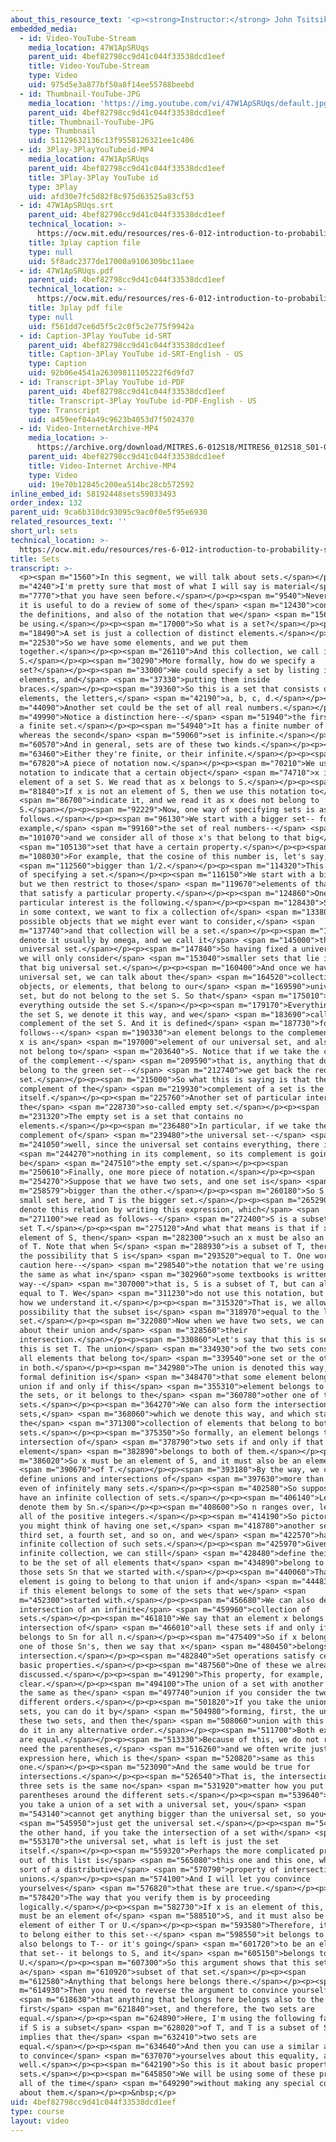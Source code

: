 ```yaml
---
about_this_resource_text: '<p><strong>Instructor:</strong> John Tsitsiklis</p>'
embedded_media:
  - id: Video-YouTube-Stream
    media_location: 47W1ApSRUqs
    parent_uid: 4bef82798cc9d41c044f33538dcd1eef
    title: Video-YouTube-Stream
    type: Video
    uid: 975d5e3a877bf50a8f14ee55788beebd
  - id: Thumbnail-YouTube-JPG
    media_location: 'https://img.youtube.com/vi/47W1ApSRUqs/default.jpg'
    parent_uid: 4bef82798cc9d41c044f33538dcd1eef
    title: Thumbnail-YouTube-JPG
    type: Thumbnail
    uid: 51129632136c13f9558126321ee1c406
  - id: 3Play-3PlayYouTubeid-MP4
    media_location: 47W1ApSRUqs
    parent_uid: 4bef82798cc9d41c044f33538dcd1eef
    title: 3Play-3Play YouTube id
    type: 3Play
    uid: afd30e7fc5d82f8c975d63525a83cf53
  - id: 47W1ApSRUqs.srt
    parent_uid: 4bef82798cc9d41c044f33538dcd1eef
    technical_location: >-
      https://ocw.mit.edu/resources/res-6-012-introduction-to-probability-spring-2018/part-i-the-fundamentals/sets/47W1ApSRUqs.srt
    title: 3play caption file
    type: null
    uid: 5f8adc2377de17000a9106309bc11aee
  - id: 47W1ApSRUqs.pdf
    parent_uid: 4bef82798cc9d41c044f33538dcd1eef
    technical_location: >-
      https://ocw.mit.edu/resources/res-6-012-introduction-to-probability-spring-2018/part-i-the-fundamentals/sets/47W1ApSRUqs.pdf
    title: 3play pdf file
    type: null
    uid: f561dd7ce6d5f5c2c0f5c2e775f9942a
  - id: Caption-3Play YouTube id-SRT
    parent_uid: 4bef82798cc9d41c044f33538dcd1eef
    title: Caption-3Play YouTube id-SRT-English - US
    type: Caption
    uid: 92b06e4541a26309811105222f6d9fd7
  - id: Transcript-3Play YouTube id-PDF
    parent_uid: 4bef82798cc9d41c044f33538dcd1eef
    title: Transcript-3Play YouTube id-PDF-English - US
    type: Transcript
    uid: a459eef04a49c9623b4053d7f5024370
  - id: Video-InternetArchive-MP4
    media_location: >-
      https://archive.org/download/MITRES.6-012S18/MITRES6_012S18_S01-01_300k.mp4
    parent_uid: 4bef82798cc9d41c044f33538dcd1eef
    title: Video-Internet Archive-MP4
    type: Video
    uid: 19e70b12845c200ea514bc28cb572592
inline_embed_id: 58192448sets59033493
order_index: 132
parent_uid: 9ca6b310dc93095c9ac0f0e5f95e6930
related_resources_text: ''
short_url: sets
technical_location: >-
  https://ocw.mit.edu/resources/res-6-012-introduction-to-probability-spring-2018/part-i-the-fundamentals/sets
title: Sets
transcript: >-
  <p><span m="1560">In this segment, we will talk about sets.</span></p><p><span
  m="4240">I'm pretty sure that most of what I will say is material</span> <span
  m="7770">that you have seen before.</span></p><p><span m="9540">Nevertheless,
  it is useful to do a review of some of the</span> <span m="12430">concepts,
  the definitions, and also of the notation that we</span> <span m="15640">will
  be using.</span></p><p><span m="17000">So what is a set?</span></p><p><span
  m="18490">A set is just a collection of distinct elements.</span></p><p><span
  m="22530">So we have some elements, and we put them
  together.</span></p><p><span m="26110">And this collection, we call it the set
  S.</span></p><p><span m="30290">More formally, how do we specify a
  set?</span></p><p><span m="33000">We could specify a set by listing its
  elements, and</span> <span m="37330">putting them inside
  braces.</span></p><p><span m="39360">So this is a set that consists of four
  elements, the letters,</span> <span m="42190">a, b, c, d.</span></p><p><span
  m="44090">Another set could be the set of all real numbers.</span></p><p><span
  m="49990">Notice a distinction here--</span> <span m="51940">the first set is
  a finite set.</span></p><p><span m="54940">It has a finite number of elements,
  whereas the second</span> <span m="59060">set is infinite.</span></p><p><span
  m="60570">And in general, sets are of these two kinds.</span></p><p><span
  m="63460">Either they're finite, or their infinite.</span></p><p><span
  m="67820">A piece of notation now.</span></p><p><span m="70210">We use this
  notation to indicate that a certain object</span> <span m="74710">x is an
  element of a set S. We read that as x belongs to S.</span></p><p><span
  m="81840">If x is not an element of S, then we use this notation to</span>
  <span m="86700">indicate it, and we read it as x does not belong to
  S.</span></p><p><span m="92229">Now, one way of specifying sets is as
  follows.</span></p><p><span m="96130">We start with a bigger set-- for
  example,</span> <span m="99160">the set of real numbers--</span> <span
  m="101070">and we consider all of those x's that belong to that big</span>
  <span m="105130">set that have a certain property.</span></p><p><span
  m="108030">For example, that the cosine of this number is, let's say,</span>
  <span m="112560">bigger than 1/2.</span></p><p><span m="114320">This is a way
  of specifying a set.</span></p><p><span m="116150">We start with a big set,
  but we then restrict to those</span> <span m="119670">elements of that set
  that satisfy a particular property.</span></p><p><span m="124860">One set of
  particular interest is the following.</span></p><p><span m="128430">Sometimes
  in some context, we want to fix a collection of</span> <span m="133800">all
  possible objects that we might ever want to consider,</span> <span
  m="137740">and that collection will be a set.</span></p><p><span m="141410">We
  denote it usually by omega, and we call it</span> <span m="145000">the
  universal set.</span></p><p><span m="147840">So having fixed a universal set,
  we will only consider</span> <span m="153040">smaller sets that lie inside
  that big universal set.</span></p><p><span m="160400">And once we have a
  universal set, we can talk about the</span> <span m="164520">collection of all
  objects, or elements, that belong to our</span> <span m="169590">universal
  set, but do not belong to the set S. So that</span> <span m="175010">would be
  everything outside the set S.</span></p><p><span m="179170">Everything outside
  the set S, we denote it this way, and we</span> <span m="183690">call it the
  complement of the set S. And it is defined</span> <span m="187730">formally as
  follows--</span> <span m="190330">an element belongs to the complement of S if
  x is an</span> <span m="197000">element of our universal set, and also x does
  not belong to</span> <span m="203640">S. Notice that if we take the complement
  of the complement--</span> <span m="209590">that is, anything that does not
  belong to the green set--</span> <span m="212740">we get back the red
  set.</span></p><p><span m="215000">So what this is saying is that the
  complement of the</span> <span m="219930">complement of a set is the set
  itself.</span></p><p><span m="225760">Another set of particular interest is
  the</span> <span m="228730">so-called empty set.</span></p><p><span
  m="231320">The empty set is a set that contains no
  elements.</span></p><p><span m="236480">In particular, if we take the
  complement of</span> <span m="239480">the universal set--</span> <span
  m="241050">well, since the universal set contains everything, there is</span>
  <span m="244270">nothing in its complement, so its complement is going to
  be</span> <span m="247510">the empty set.</span></p><p><span
  m="250610">Finally, one more piece of notation.</span></p><p><span
  m="254270">Suppose that we have two sets, and one set is</span> <span
  m="258579">bigger than the other.</span></p><p><span m="260180">So S is the
  small set here, and T is the bigger set.</span></p><p><span m="265290">We
  denote this relation by writing this expression, which</span> <span
  m="271100">we read as follows--</span> <span m="272400">S is a subset of the
  set T.</span></p><p><span m="275120">And what that means is that if x is an
  element of S, then</span> <span m="282300">such an x must be also an element
  of T. Note that when S</span> <span m="288930">is a subset of T, there is also
  the possibility that S is</span> <span m="293520">equal to T. One word of
  caution here--</span> <span m="298540">the notation that we're using here is
  the same as what in</span> <span m="302960">some textbooks is written this
  way--</span> <span m="307000">that is, S is a subset of T, but can also be
  equal to T. We</span> <span m="311230">do not use this notation, but that's
  how we understand it.</span></p><p><span m="315320">That is, we allow for the
  possibility that the subset is</span> <span m="318970">equal to the larger
  set.</span></p><p><span m="322080">Now when we have two sets, we can talk
  about their union and</span> <span m="328560">their
  intersection.</span></p><p><span m="330860">Let's say that this is set S, and
  this is set T. The union</span> <span m="334930">of the two sets consists of
  all elements that belong to</span> <span m="339540">one set or the other, or
  in both.</span></p><p><span m="342980">The union is denoted this way, and the
  formal definition is</span> <span m="348470">that some element belongs to the
  union if and only if this</span> <span m="355310">element belongs to one of
  the sets, or it belongs to the</span> <span m="360780">other one of the
  sets.</span></p><p><span m="364270">We can also form the intersection of two
  sets,</span> <span m="368060">which we denote this way, and which stands for
  the</span> <span m="371300">collection of elements that belong to both of the
  sets.</span></p><p><span m="375350">So formally, an element belongs to the
  intersection of</span> <span m="378790">two sets if and only if that
  element</span> <span m="382890">belongs to both of them.</span></p><p><span
  m="386020">So x must be an element of S, and it must also be an element</span>
  <span m="390670">of T.</span></p><p><span m="393180">By the way, we can also
  define unions and intersections of</span> <span m="397630">more than two sets,
  even of infinitely many sets.</span></p><p><span m="402580">So suppose that we
  have an infinite collection of sets.</span></p><p><span m="406140">Let's
  denote them by Sn.</span></p><p><span m="408600">So n ranges over, let's say,
  all of the positive integers.</span></p><p><span m="414190">So pictorially,
  you might think of having one set,</span> <span m="418780">another set, a
  third set, a fourth set, and so on, and we</span> <span m="422570">have an
  infinite collection of such sets.</span></p><p><span m="425970">Given this
  infinite collection, we can still</span> <span m="428480">define their union
  to be the set of all elements that</span> <span m="434890">belong to one of
  those sets Sn that we started with.</span></p><p><span m="440060">That is, an
  element is going to belong to that union if and</span> <span m="444830">only
  if this element belongs to some of the sets that we</span> <span
  m="452300">started with.</span></p><p><span m="456680">We can also define the
  intersection of an infinite</span> <span m="459960">collection of
  sets.</span></p><p><span m="461810">We say that an element x belongs to the
  intersection of</span> <span m="466010">all these sets if and only if x
  belongs to Sn for all n.</span></p><p><span m="475409">So if x belongs to each
  one of those Sn's, then we say that x</span> <span m="480450">belongs to their
  intersection.</span></p><p><span m="482840">Set operations satisfy certain
  basic properties.</span></p><p><span m="487560">One of these we already
  discussed.</span></p><p><span m="491290">This property, for example, is pretty
  clear.</span></p><p><span m="494100">The union of a set with another set is
  the same as the</span> <span m="497740">union if you consider the two sets in
  different orders.</span></p><p><span m="501820">If you take the union of three
  sets, you can do it by</span> <span m="504980">forming, first, the union of
  these two sets, and then the</span> <span m="508060">union with this one; or,
  do it in any alternative order.</span></p><p><span m="511700">Both expressions
  are equal.</span></p><p><span m="513330">Because of this, we do not really
  need the parentheses,</span> <span m="516260">and we often write just this
  expression here, which is the</span> <span m="520820">same as this
  one.</span></p><p><span m="523090">And the same would be true for
  intersections.</span></p><p><span m="526540">That is, the intersection of
  three sets is the same no</span> <span m="531920">matter how you put
  parentheses around the different sets.</span></p><p><span m="539640">Now if
  you take a union of a set with a universal set, you</span> <span
  m="543140">cannot get anything bigger than the universal set, so you</span>
  <span m="545950">just get the universal set.</span></p><p><span m="547970">On
  the other hand, if you take the intersection of a set with</span> <span
  m="553170">the universal set, what is left is just the set
  itself.</span></p><p><span m="559320">Perhaps the more complicated properties
  out of this list is</span> <span m="565080">this one and this one, which are
  sort of a distributive</span> <span m="570790">property of intersections and
  unions.</span></p><p><span m="574100">And I will let you convince
  yourselves</span> <span m="576820">that these are true.</span></p><p><span
  m="578420">The way that you verify them is by proceeding
  logically.</span></p><p><span m="582730">If x is an element of this, then x
  must be an element of</span> <span m="588510">S, and it must also be an
  element of either T or U.</span></p><p><span m="593580">Therefore, it's going
  to belong either to this set--</span> <span m="598550">it belongs to S, and it
  also belongs to T-- or it's going</span> <span m="601720">to be an element of
  that set-- it belongs to S, and it</span> <span m="605150">belongs to
  U.</span></p><p><span m="607300">So this argument shows that this set here is
  a</span> <span m="610920">subset of that set.</span></p><p><span
  m="612580">Anything that belongs here belongs there.</span></p><p><span
  m="614930">Then you need to reverse the argument to convince yourself</span>
  <span m="618630">that anything that belongs here belongs also to the
  first</span> <span m="621840">set, and therefore, the two sets are
  equal.</span></p><p><span m="624890">Here, I'm using the following fact-- that
  if S is a subset</span> <span m="628020">of T, and T is a subset of S, this
  implies that the</span> <span m="632410">two sets are
  equal.</span></p><p><span m="634640">And then you can use a similar argument
  to convince</span> <span m="637070">yourselves about this equality, as
  well.</span></p><p><span m="642190">So this is it about basic properties of
  sets.</span></p><p><span m="645850">We will be using some of these properties
  all of the time</span> <span m="649290">without making any special comment
  about them.</span></p><p>&nbsp;</p>
uid: 4bef82798cc9d41c044f33538dcd1eef
type: course
layout: video
---
```


